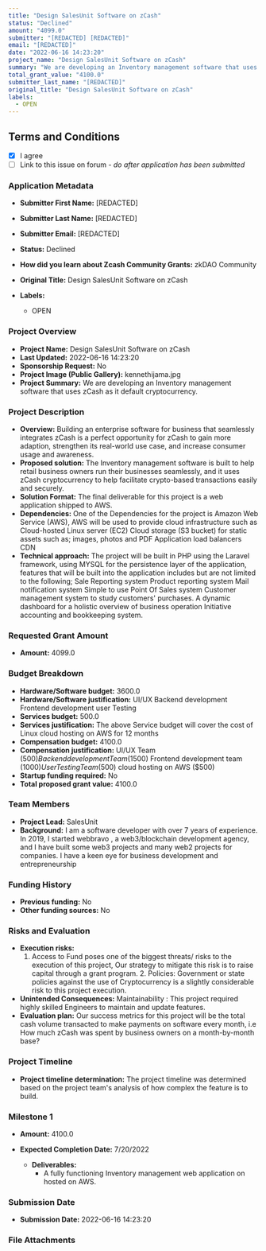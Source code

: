 ```yaml
---
title: "Design SalesUnit Software on zCash"
status: "Declined"
amount: "4099.0"
submitter: "[REDACTED] [REDACTED]"
email: "[REDACTED]"
date: "2022-06-16 14:23:20"
project_name: "Design SalesUnit Software on zCash"
summary: "We are developing an Inventory management software that uses zCash as it default cryptocurrency."
total_grant_value: "4100.0"
submitter_last_name: "[REDACTED]"
original_title: "Design SalesUnit Software on zCash"
labels:
  - OPEN
---
```


## Terms and Conditions

- [X] I agree
- [ ] Link to this issue on forum - _do after application has been submitted_

### Application Metadata

- **Submitter First Name:**
  [REDACTED]
- **Submitter Last Name:**
  [REDACTED]
- **Submitter Email:**
  [REDACTED]
- **Status:**
  Declined
- **How did you learn about Zcash Community Grants:**
  zkDAO Community
- **Original Title:**
  Design SalesUnit Software on zCash

- **Labels:**
  - OPEN

### Project Overview

- **Project Name:**
  Design SalesUnit Software on zCash
- **Last Updated:**
  2022-06-16 14:23:20
- **Sponsorship Request:**
  No
- **Project Image (Public Gallery):**
  kennethijama.jpg
- **Project Summary:**
  We are developing an Inventory management software that uses zCash as it default cryptocurrency.

### Project Description

- **Overview:**
  Building an enterprise software for business that seamlessly integrates zCash is a perfect opportunity for zCash to gain more adaption, strengthen its real-world use case, and increase consumer usage and awareness.
- **Proposed solution:**
  The Inventory management software is built to help retail business owners run their businesses seamlessly, and it uses zCash cryptocurrency to help facilitate crypto-based transactions easily and securely.
- **Solution Format:**
  The final deliverable for this project is a web application shipped to AWS.
- **Dependencies:**
  One of the Dependencies for the project is Amazon Web Service (AWS), AWS will be used to provide cloud infrastructure such as Cloud-hosted Linux server (EC2) Cloud storage (S3 bucket) for static assets such as; images, photos and PDF Application load balancers CDN
- **Technical approach:**
  The project will be built in PHP using the Laravel framework, using MYSQL for the persistence layer of the application, features that will be built into the application includes but are not limited to the following; Sale Reporting system Product reporting system Mail notification system Simple to use Point Of Sales system Customer management system to study customers' purchases. A dynamic dashboard for a holistic overview of business operation Initiative accounting and bookkeeping system.

### Requested Grant Amount

- **Amount:**
  4099.0

### Budget Breakdown

- **Hardware/Software budget:**
  3600.0
- **Hardware/Software justification:**
  UI/UX Backend development Frontend development user Testing
- **Services budget:**
  500.0
- **Services justification:**
  The above Service budget will cover the cost of Linux cloud hosting on AWS for 12 months
- **Compensation budget:**
  4100.0
- **Compensation justification:**
  UI/UX Team ($500) Backend development Team ($1500) Frontend development team ($1000) User Testing Team ($500) cloud hosting on AWS ($500)
- **Startup funding required:**
  No
- **Total proposed grant value:**
  4100.0

### Team Members

- **Project Lead:**
  SalesUnit
- **Background:**
  I am a software developer with over 7 years of experience. In 2019, I started webbravo , a web3/blockchain development agency, and I have built some web3 projects and many web2 projects for companies. I have a keen eye for business development and entrepreneurship

### Funding History

- **Previous funding:**
  No
- **Other funding sources:**
  No

### Risks and Evaluation

- **Execution risks:**
  1. Access to Fund poses one of the biggest threats/ risks to the execution of this project, Our strategy to mitigate this risk is to raise capital through a grant program. 2. Policies: Government or state policies against the use of Cryptocurrency is a slightly considerable risk to this project execution.
- **Unintended Consequences:**
  Maintainability : This project required highly skilled Engineers to maintain and update features.
- **Evaluation plan:**
  Our success metrics for this project will be the total cash volume transacted to make payments on software every month, i.e How much zCash was spent by business owners on a month-by-month base?

### Project Timeline

- **Project timeline determination:**
  The project timeline was determined based on the project team's analysis of how complex the feature is to build.

### Milestone 1

- **Amount:**
  4100.0
- **Expected Completion Date:**
  7/20/2022

  - **Deliverables:**
    - A fully functioning Inventory management web application on hosted on AWS.

### Submission Date

- **Submission Date:**
  2022-06-16 14:23:20

### File Attachments


